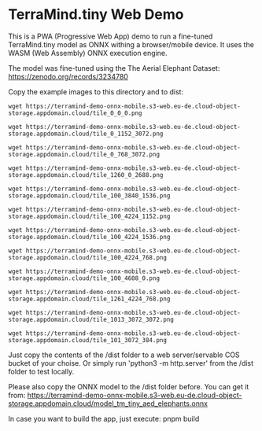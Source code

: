# TerraMind.tiny Web Demo
This is a PWA (Progressive Web App) demo to run a fine-tuned TerraMind.tiny model as ONNX withing a browser/mobile device. It uses the WASM (Web Assembly) ONNX execution engine.

The model was fine-tuned using the The Aerial Elephant Dataset: https://zenodo.org/records/3234780

Copy the example images to this directory and to dist:

```
wget https://terramind-demo-onnx-mobile.s3-web.eu-de.cloud-object-storage.appdomain.cloud/tile_0_0_0.png 

wget https://terramind-demo-onnx-mobile.s3-web.eu-de.cloud-object-storage.appdomain.cloud/tile_0_1152_3072.png 

wget https://terramind-demo-onnx-mobile.s3-web.eu-de.cloud-object-storage.appdomain.cloud/tile_0_768_3072.png 

wget https://terramind-demo-onnx-mobile.s3-web.eu-de.cloud-object-storage.appdomain.cloud/tile_1260_0_2688.png 

wget https://terramind-demo-onnx-mobile.s3-web.eu-de.cloud-object-storage.appdomain.cloud/tile_100_3840_1536.png 

wget https://terramind-demo-onnx-mobile.s3-web.eu-de.cloud-object-storage.appdomain.cloud/tile_100_4224_1152.png 

wget https://terramind-demo-onnx-mobile.s3-web.eu-de.cloud-object-storage.appdomain.cloud/tile_100_4224_1536.png 

wget https://terramind-demo-onnx-mobile.s3-web.eu-de.cloud-object-storage.appdomain.cloud/tile_100_4224_768.png 

wget https://terramind-demo-onnx-mobile.s3-web.eu-de.cloud-object-storage.appdomain.cloud/tile_100_4608_0.png 

wget https://terramind-demo-onnx-mobile.s3-web.eu-de.cloud-object-storage.appdomain.cloud/tile_1261_4224_768.png 

wget https://terramind-demo-onnx-mobile.s3-web.eu-de.cloud-object-storage.appdomain.cloud/tile_1013_3072_3072.png 

wget https://terramind-demo-onnx-mobile.s3-web.eu-de.cloud-object-storage.appdomain.cloud/tile_101_3072_384.png 
```

Just copy the contents of the /dist folder to a web server/servable COS bucket of your choise. Or simply run 'python3 -m http.server' from the /dist folder to test locally.

Please also copy the ONNX model to the /dist folder before. You can get it from: https://terramind-demo-onnx-mobile.s3-web.eu-de.cloud-object-storage.appdomain.cloud/model_tm_tiny_aed_elephants.onnx

In case you want to build the app, just execute: pnpm build

